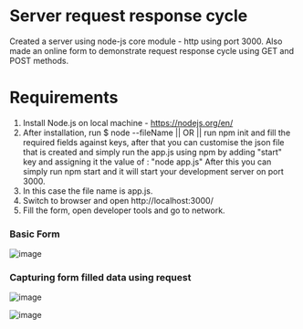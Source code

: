 # Server request response cycle

Created a server using node-js core module - http using port 3000. Also made an online form to demonstrate request response cycle using GET and POST methods.

# Requirements 
1. Install Node.js on local machine - https://nodejs.org/en/
2. After installation, run $ node --fileName || OR ||  run npm init and fill the required fields against keys, after that you can customise the json file that is created and simply run the app.js using npm by adding "start" key and assigning it the value of : "node app.js"
After this you can simply run npm start and it will start your development server on port 3000.
3. In this case the file name is app.js.
4. Switch to browser and open http://localhost:3000/
5. Fill the form, open developer tools and go to network.

### Basic Form
![image](https://user-images.githubusercontent.com/35742041/63143661-0acfa900-c00d-11e9-9582-68d4f37c69d6.png)


### Capturing form filled data using request

![image](https://user-images.githubusercontent.com/35742041/63143802-abbe6400-c00d-11e9-9276-291ecb4491b7.png)

![image](https://user-images.githubusercontent.com/35742041/63143860-f7710d80-c00d-11e9-88eb-1f38b4c3a4a1.png)
